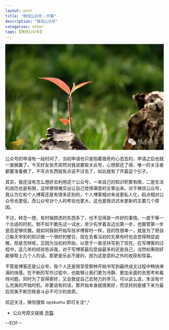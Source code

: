 ```yaml
---
layout: post
title: "微信公众号--开篇"
description: "微信公众号"
categories: other
tags: [微信公众号]
---
```


![start](/images/start.jpg)

公众号的申请有一段时间了，当初申请也只是抱着猎奇的心态去的，申请之后也就一直搁置了。今天好友张杰突然对我说要取关此号，心想那还了得，唯一的关注者都要准备撤了，不写点东西就有点说不过去了，如此就有了开篇这个引子。

其实，我还没有怎么想好去利用这个公众号，一来自己的知识积累有限，二是生活的阅历也是有限，这样便很难交出让自己觉得满意的文章出来。对于微信公众号，我认为它和个人博客还是有很多区别的，个人博客相对来说更私人化，起点相对公众号也更低，而公众号对个人的考验也更大，这也是我迟迟未更新的主要几个原因。

不过，转念一想，有时候顾虑的东西多了，也不见得是一件好的事情。一直干等一个合适的时机，倒不如干脆先试一试水，至少先学着去迈出第一步，也甭管第一步是否足够优雅。就如同我刚开始写技术博客时一样，目的性很单一，就是为了把自己每天学到的知识做一个很好的整合，现在去看当初的文章有时也会觉得稍显幼稚，但是怎样呢，正因为当初的开始，以至于一直坚持写到了现在。在写博客的过程中，这几年的经验告诉我，对于写博客最后受益最多的还是自己，当然如果刚好能够帮上几个人的话，那更是乐此不疲的，因为这是意料之外的收获和惊喜。

不管是博客还是公众号，我个人还是很享受那种开始书写到最终成文过程中畅快淋漓的快感。在不断的写作过程中，也能够让我们更为冷静、更加全面的去思考和看待问题，同时为了变得更好，又会敦促自己去努力的学习。可以这么说，本没有什么完美的开始时机，非要说有的话，那开始本身就很美好，而坚持则是接下来为最后完美不断历练奋斗必不可少的良质。

欢迎关注，微信搜索 opskumu 即可关注^_^

* 公众号原文链接 [开篇](http://mp.weixin.qq.com/s?__biz=MzAxODUwNDc4MA==&mid=213596736&idx=1&sn=d3785ef4b66771a15d63a35bc4781909#rd)

--EOF--
